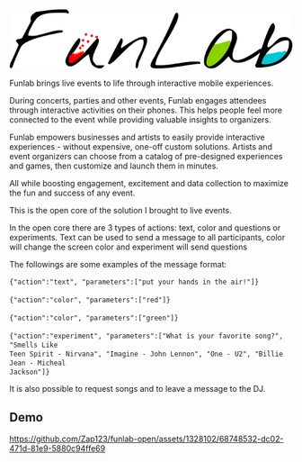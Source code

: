 ![funlab](logo.png)

Funlab brings live events to life through interactive mobile experiences.

During concerts, parties and other events, Funlab engages attendees through interactive activities on their phones. This helps people feel more connected to the event while providing valuable insights to organizers.

Funlab empowers businesses and artists to easily provide interactive experiences - without expensive, one-off custom solutions. Artists and event organizers can choose from a catalog of pre-designed experiences and games, then customize and launch them in minutes.

All while boosting engagement, excitement and data collection to maximize the fun and success of any event.

This is the open core of the solution I brought to live events.

In the open core there are 3 types of actions: text, color and questions or experiments.
Text can be used to send a message to all participants, color will change the screen color and experiment will send questions

The followings are some examples of the message format: 

```
{"action":"text", "parameters":["put your hands in the air!"]}

{"action":"color", "parameters":["red"]}

{"action":"color", "parameters":["green"]}

{"action":"experiment", "parameters":["What is your favorite song?", "Smells Like
Teen Spirit - Nirvana", "Imagine - John Lennon", "One - U2", "Billie Jean - Micheal
Jackson"]}
```

It is also possible to request songs and to leave a message to the DJ.

## Demo


https://github.com/Zap123/funlab-open/assets/1328102/68748532-dc02-471d-81e9-5880c94ffe69

